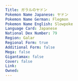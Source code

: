 ```yaml
---
﻿Title: ガラルのヤドン
Pokemon Name Japanese: ヤドン
Pokemon Name German: Flegmon
Pokemon Name English: Slowpoke
Language Card: Japanese
National Dex Number: 79
Region: Galar
Regional Form: true
Additional Form: false
Mega: false
Gigantamax: false
Cover: false
Link: 
Owned: 
---
```

